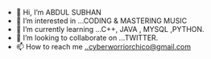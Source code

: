 - 👋 Hi, I’m ABDUL SUBHAN
- 👀 I’m interested in ...CODING & MASTERING MUSIC
- 🌱 I’m currently learning ...C++, JAVA , MYSQL ,PYTHON.
- 💞️ I’m looking to collaborate on ...TWITTER.
- 📫 How to reach me ..cyberworriorchico@gmail.com


<!---
CY39183/CY39183 is a ✨ special ✨ repository because its `README.md` (this file) appears on your GitHub profile.
You can click the Preview link to take a look at your changes.
--->
